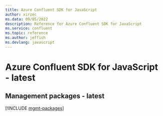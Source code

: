 ```yaml
---
title: Azure Confluent SDK for JavaScript
author: xirzec
ms.data: 09/05/2022
description: Reference for Azure Confluent SDK for JavaScript
ms.service: confluent
ms.topic: reference
ms.author: jeffish
ms.devlang: javascript
---
```

# Azure Confluent SDK for JavaScript - latest

## Management packages - latest
[!INCLUDE [mgmt-packages](confluent-mgmt-index.md)]